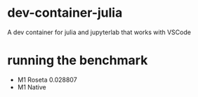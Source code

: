 # dev-container-julia
A dev container for julia and jupyterlab that works with VSCode


# running the benchmark

 - M1 Roseta 0.028807
 - M1 Native 